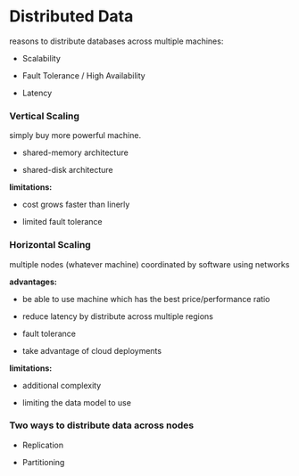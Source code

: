 # Distributed Data

reasons to distribute databases across multiple machines:

- Scalability

- Fault Tolerance / High Availability

- Latency

### Vertical Scaling

simply buy more powerful machine.

- shared-memory architecture

- shared-disk architecture

**limitations:**

- cost grows faster than linerly

- limited fault tolerance

### Horizontal Scaling

multiple nodes (whatever machine) coordinated by software using networks

**advantages:**

- be able to use machine which has the best price/performance ratio

- reduce latency by distribute across multiple regions

- fault tolerance

- take advantage of cloud deployments

**limitations:**

- additional complexity

- limiting the data model to use

### Two ways to distribute data across nodes

- Replication

- Partitioning
